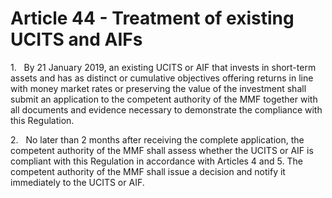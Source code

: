 # Article 44 - Treatment of existing UCITS and AIFs


1.   By 21 January 2019, an existing UCITS or AIF that invests in short-term assets and has as distinct or cumulative objectives offering returns in line with money market rates or preserving the value of the investment shall submit an application to the competent authority of the MMF together with all documents and evidence necessary to demonstrate the compliance with this Regulation.

2.   No later than 2 months after receiving the complete application, the competent authority of the MMF shall assess whether the UCITS or AIF is compliant with this Regulation in accordance with Articles 4 and 5. The competent authority of the MMF shall issue a decision and notify it immediately to the UCITS or AIF.
